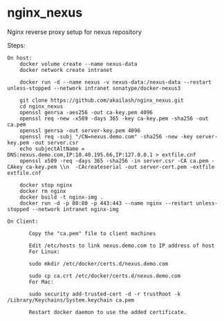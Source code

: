 # nginx_nexus
Nginx reverse proxy setup for nexus repository

Steps:


    On host:
        docker volume create --name nexus-data 
        docker network create intranet

        docker run -d --name nexus -v nexus-data:/nexus-data --restart unless-stopped --network intranet sonatype/docker-nexus3

        git clone https://github.com/akailash/nginx_nexus.git
        cd nginx_nexus
        openssl genrsa -aes256 -out ca-key.pem 4096
        openssl req -new -x509 -days 365 -key ca-key.pem -sha256 -out ca.pem
        openssl genrsa -out server-key.pem 4096
        openssl req -subj "/CN=nexus.demo.com" -sha256 -new -key server-key.pem -out server.csr
        echo subjectAltName = DNS:nexus.demo.com,IP:10.40.195.66,IP:127.0.0.1 > extfile.cnf
        openssl x509 -req -days 365 -sha256 -in server.csr -CA ca.pem -CAkey ca-key.pem \\n  -CAcreateserial -out server-cert.pem -extfile extfile.cnf

        docker stop nginx
        docker rm nginx
        docker build -t nginx-img .
        docker run -d -p 80:80 -p 443:443 --name nginx --restart unless-stopped --network intranet nginx-img

    On Client:

           Copy the "ca.pem" file to client machines

           Edit /etc/hosts to link nexus.demo.com to IP address of host
           For Linux:

           sudo mkdir /etc/docker/certs.d/nexus.demo.com

           sudo cp ca.crt /etc/docker/certs.d/nexus.demo.com
           For Mac:

           sudo security add-trusted-cert -d -r trustRoot -k /Library/Keychains/System.keychain ca.pem

           Restart docker daemon to use the added certificate.


